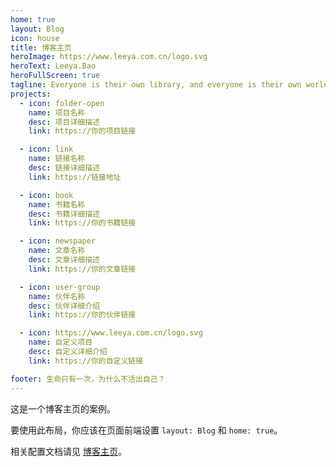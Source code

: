 ```yaml
---
home: true
layout: Blog
icon: house
title: 博客主页
heroImage: https://www.leeya.com.cn/logo.svg
heroText: Leeya.Bao
heroFullScreen: true
tagline: Everyone is their own library, and everyone is their own world.
projects:
  - icon: folder-open
    name: 项目名称
    desc: 项目详细描述
    link: https://你的项目链接

  - icon: link
    name: 链接名称
    desc: 链接详细描述
    link: https://链接地址

  - icon: book
    name: 书籍名称
    desc: 书籍详细描述
    link: https://你的书籍链接

  - icon: newspaper
    name: 文章名称
    desc: 文章详细描述
    link: https://你的文章链接

  - icon: user-group
    name: 伙伴名称
    desc: 伙伴详细介绍
    link: https://你的伙伴链接

  - icon: https://www.leeya.com.cn/logo.svg
    name: 自定义项目
    desc: 自定义详细介绍
    link: https://你的自定义链接

footer: 生命只有一次，为什么不活出自己？
---
```


这是一个博客主页的案例。

要使用此布局，你应该在页面前端设置 `layout: Blog` 和 `home: true`。

相关配置文档请见 [博客主页](https://theme-hope.vuejs.press/zh/guide/blog/home.html)。
